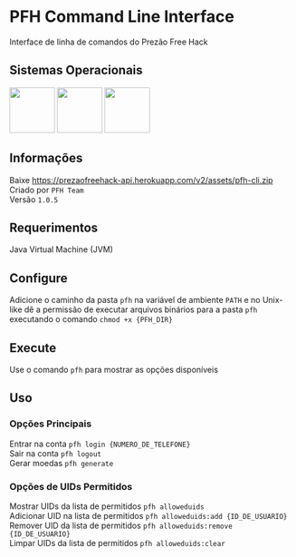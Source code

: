 # PFH Command Line Interface
Interface de linha de comandos do Prezão Free Hack

## Sistemas Operacionais
<p>
<img src="https://upload.wikimedia.org/wikipedia/commons/thumb/0/0a/Unofficial_Windows_logo_variant_-_2002%E2%80%932012_%28Multicolored%29.svg/170px-Unofficial_Windows_logo_variant_-_2002%E2%80%932012_%28Multicolored%29.svg.png" width="80" height="80" />
<img src="https://upload.wikimedia.org/wikipedia/commons/3/35/Tux.svg" width="80" height="80" />
<img src="https://logos-download.com/wp-content/uploads/2020/06/Apple_Mac_OS_Logo.png" width="80" height="80" />
</p>

## Informações
Baixe https://prezaofreehack-api.herokuapp.com/v2/assets/pfh-cli.zip
<br>
Criado por ```PFH Team```
<br>
Versão ```1.0.5```

## Requerimentos
Java Virtual Machine (JVM)

## Configure
Adicione o caminho da pasta ```pfh``` na variável de ambiente ```PATH``` e no Unix-like dê a permissão de executar arquivos binários para a pasta ```pfh``` executando o comando ```chmod +x {PFH_DIR}```

## Execute
Use o comando ```pfh``` para mostrar as opções disponíveis

## Uso
### Opções Principais
Entrar na conta ```pfh login {NUMERO_DE_TELEFONE}```
<br>
Sair na conta ```pfh logout```
<br>
Gerar moedas ```pfh generate```
<br>
### Opções de UIDs Permitidos
Mostrar UIDs da lista de permitidos ```pfh alloweduids```
<br>
Adicionar UID na lista de permitidos ```pfh alloweduids:add {ID_DE_USUARIO}```
<br>
Remover UID da lista de permitidos ```pfh alloweduids:remove {ID_DE_USUARIO}```
<br>
Limpar UIDs da lista de permitidos ```pfh alloweduids:clear```

